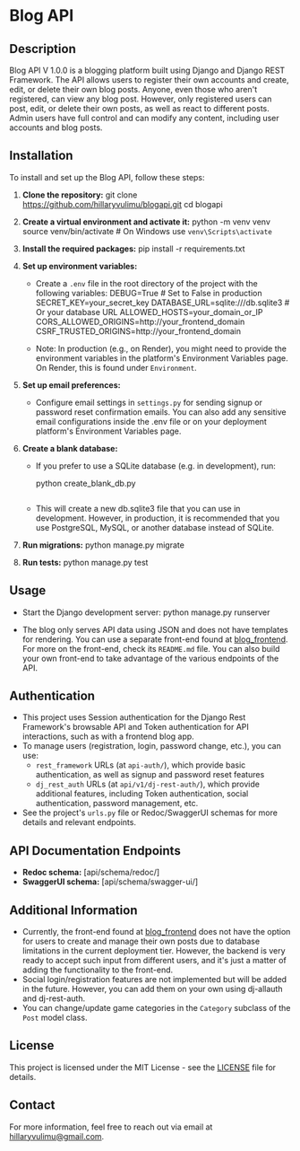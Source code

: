 # Blog API

## Description

Blog API V 1.0.0 is a blogging platform built using Django and Django REST Framework. The API allows users to register their own accounts and create, edit, or delete their own blog posts. Anyone, even those who aren't registered, can view any blog post. However, only registered users can post, edit, or delete their own posts, as well as react to different posts. Admin users have full control and can modify any content, including user accounts and blog posts.

## Installation

To install and set up the Blog API, follow these steps:

1. **Clone the repository:**
   git clone https://github.com/hillaryvulimu/blogapi.git
   cd blogapi

2. **Create a virtual environment and activate it:**
   python -m venv venv
   source venv/bin/activate  # On Windows use `venv\Scripts\activate`

3. **Install the required packages:**
   pip install -r requirements.txt

4. **Set up environment variables:**
   - Create a `.env` file in the root directory of the project with the following variables:
     DEBUG=True  # Set to False in production
     SECRET_KEY=your_secret_key
     DATABASE_URL=sqlite:///db.sqlite3  # Or your database URL
     ALLOWED_HOSTS=your_domain_or_IP
     CORS_ALLOWED_ORIGINS=http://your_frontend_domain
     CSRF_TRUSTED_ORIGINS=http://your_frontend_domain

   - Note: In production (e.g., on Render), you might need to provide the environment variables in the platform's Environment Variables page. On Render, this is found under `Environment`.

5. **Set up email preferences:**
   - Configure email settings in `settings.py` for sending signup or password reset confirmation emails. You can also add any sensitive email configurations inside the .env file or on your deployment platform's Environment Variables page.

6. **Create a blank database:**
   - If you prefer to use a SQLite database (e.g. in development), run:

     python create_blank_db.py
     ```
   - This will create a new db.sqlite3 file that you can use in development. However, in production, it is recommended that you use PostgreSQL, MySQL, or another database instead of SQLite. 

7. **Run migrations:**
   python manage.py migrate

8. **Run tests:**
   python manage.py test

## Usage

- Start the Django development server:
  python manage.py runserver

- The blog only serves API data using JSON and does not have templates for rendering. You can use a separate front-end found at [blog_frontend](https://github.com/hillaryvulimu/blog_frontend). For more on the front-end, check its `README.md` file. You can also build your own front-end to take advantage of the various endpoints of the API.

## Authentication

- This project uses Session authentication for the Django Rest Framework's browsable API and Token authentication for API interactions, such as with a frontend blog app.
- To manage users (registration, login, password change, etc.), you can use:
  - `rest_framework` URLs (at `api-auth/`), which provide basic authentication, as well as signup and password reset features
  - `dj_rest_auth` URLs (at `api/v1/dj-rest-auth/`), which provide additional features, including Token authentication, social authentication, password management, etc. 
- See the project's `urls.py` file or Redoc/SwaggerUI schemas for more details and relevant endpoints.

## API Documentation Endpoints

- **Redoc schema:** [api/schema/redoc/]
- **SwaggerUI schema:** [api/schema/swagger-ui/]

## Additional Information

- Currently, the front-end found at [blog_frontend](https://github.com/hillaryvulimu/blog_frontend) does not have the option for users to create and manage their own posts due to database limitations in the current deployment tier. However, the backend is very ready to accept such input from different users, and it's just a matter of adding the functionality to the front-end.
- Social login/registration features are not implemented but will be added in the future. However, you can add them on your own using dj-allauth and dj-rest-auth.
- You can change/update game categories in the `Category` subclass of the `Post` model class.

## License

This project is licensed under the MIT License - see the [LICENSE](LICENSE) file for details.

## Contact

For more information, feel free to reach out via email at hillaryvulimu@gmail.com.